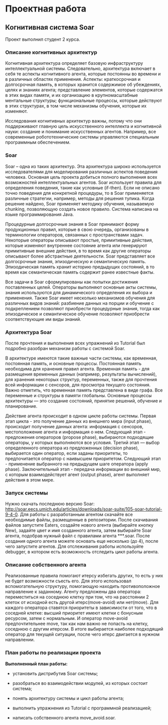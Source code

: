 # Проектная работа #

## Когнитивная система Soar ##

Проект выполнил студент 2 курса.

### Описание когнитивных архитектур ###

Когнитивная архитектура определяет базовую инфраструктуру интеллектуальной системы. 
Следовательно, архитектура включает в себя те аспекты когнитивного агента, которые постоянны во времени и в различных областях применения. Аспекты:
краткосрочная и долгосрочная память, в которых хранится содержимое об убеждениях, целях и знаниях агента;
представление элементов, которые содержатся в этих видах памяти, и их организацию в крупномасштабные ментальные структуры;
функциональные процессы, которые действуют в этих структурах, в том числе механизмы обучения, которые их изменяют.

Исследования когнитивных архитектур важны, потому что они поддерживают главную цель искусственного интеллекта и когнитивной науки: создание и понимание искусственных агентов. Например, все современные робототехнические системы управляются специальным программным обеспечением.

### Soar ###

Soar – одна из таких архитектур. Эта архитектура широко используется исследователями для моделирования различных аспектов поведения человека. Основная цель проекта добиться полного выполнения всех возможностей интеллектуальных агентов. Soar использует правила для определения поведения, такие как условные (if-then). Если не описано точно поведения для конкретной процедуры, то в Soar применяется различные стратегии, например, методы для решения тупика. Когда решение найдено, Soar применяет методику обучения, называемую chunking, позволяющую создать новое правило. Система написана на языке программирования Java. 

Процедурные долгосрочные знания в Soar принимают форму продукционных правил, которые в свою очередь, организованы в терминологии операторов, связанных с пространствами задач. 
Некоторые операторы описывают простые, примитивные действия, которые изменяют внутреннее состояние агента или генерируют примитивные внешние действия, в то время как другие операторы описывают более абстрактные деятельности. 
Soar представляет все долгосрочные знания, эпизодическую и семантическую память. Эпизодическая память хранит историю предыдущих состояний, в то время как семантическая память содержит ранее известные факты. 

Все задачи в Soar сформулированы как попытки достижения поставленных целей. Операторы выполняют основные акты системы, знания используются для динамического определения их выбора и применения. 
Также Soar имеет несколько механизмов обучения для различных видов знаний: разбиение данных на порции и обучение с подкреплением позволяют приобрести процедурные знания, тогда как эпизодическое и семантическое обучение позволяют приобрести соответствующие им виды знаний.

### Архитектура Soar ###

После прочтения и выполнения всех упражнений из Tutorial был подробно разобран механизм работы с системой Soar.

В архитектуре имеются такие важные части системы, как временная, постоянная память, и основные процессы. Постоянная память необходима для хранения правил агента. Временная память - для размещения временных данных (например, результаты вычислений), для хранения некоторых структур, переменных, также для прочтения всей информации с
сенсоров, для просмотра текущего состояния. Важно отметить, что временная память представлена в виде графа. Все переменные и структуры в памяти глобальны. Основные процессы архитектуры — это создание состояний, принятие решений, обучение и планирование.

Действие агента происходит в одном цикле работы системы. Первая этап цикла - это получение данных из внешнего мира (input phase), происходит получение данных агента: информация с сенсоров, местоположение агента и информация о нем. Следующий этап - предложения операторов (propose phase), выбираются подходящие операторы, у которых выполняются все условия. Третий этап — выбор определенного оператора из предложенных (decision phase), выбирается один оператор, если заданы приоритеты, то предпочитается оператор с наивысшем приоритетом. Следующий этап - применение выбранного на предыдущем шаге оператора (apply phase). Заключительный этап - передача информации во внешний мир, с которым взаимодействует агент (output phase), агент выполняет действия в этом мире.

### Запуск системы ###

Нужно скачать последнюю версию Soar: http://soar.eecs.umich.edu/articles/downloads/soar-suite/105-soar-tutorial-9-4-0. 
Для работы с разработанным агентом скачайте все необходимые файлы, размещенные в репозитории. 
После скачивания файлов запустите Eaters, создайте нового агента (выбирайте кнопку New), задайте цвет и имя созданного агента, затем выбирайте Soar агента, подобрав нужный файл с правилами агента ***.soar. После создания одного агента можете основать еще несколько (до 4), после чего запустите агентов. Для отслеживания работы используйте debugger, в котором есть возможность отследить цикл работы агента.

### Описание собственного агента ###

Реализованные правила помогают итерсу избегать других, то есть у них не будет возможности съесть его.
Для этого использовал вспомогательную структуру, помогающую находить противоположное направление к заданному.
Агенту предложены два оператора: переместиться на соседнюю клетку при том, что на расстоянии 2 клеток от исходной есть другой итерс(move-avoid) или нет(move). Для каждого оператора ставятся приоритеты в зависимости от того, что в соседней клетке: высший приоритет имеют клетки с бонусным ресурсом, затем с нормальным. И оператор move-avoid предпочтительнее move, так как нам важно не попасть на клетку, соседнюю с другим итерсом. В итоге выбирается наиболее подходящий оператор для текущей ситуации, после чего итерс двигается в нужном направлении. 

### План работы по реализации проекта ###

**Выполненный план работы:**

* установить дистрибутив Soar системы;

* разобраться во взаимодействии модулей, из которых состоит система;

* понять архитектуру системы и цикл работы агента;

* выполнить упражнения из Tutorial с программной реализацией;

* написать собственного агента move_avoid.soar.
